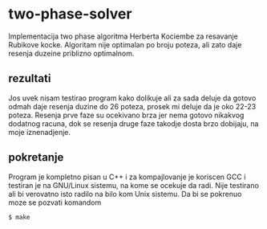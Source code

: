 # two-phase-solver
Implementacija two phase algoritma Herberta Kociembe za resavanje Rubikove kocke.
Algoritam nije optimalan po broju poteza, ali zato daje resenja duzeine priblizno optimalnom. 

## rezultati
Jos uvek nisam testirao program kako dolikuje ali za sada deluje da gotovo odmah daje resenja duzine do 26 poteza, prosek mi deluje da je oko 22-23 poteza.
Resenja prve faze su ocekivano brza jer nema gotovo nikakvog dodatnog racuna, dok se resenja druge faze takodje dosta brzo dobijaju, na moje iznenadjenje.

## pokretanje
Program je kompletno pisan u C++ i za kompajlovanje je koriscen GCC i testiran je na GNU/Linux sistemu, na kome se ocekuje da radi. Nije testirano ali bi verovatno isto radilo na bilo kom Unix sistemu. Da bi se pokrenuo moze se pozvati komandom 
```shell
$ make
```
